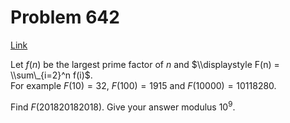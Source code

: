 # Problem 642

[Link](https://projecteuler.net/problem=642)

Let $f(n)$ be the largest prime factor of $n$ and $\\displaystyle F(n) = \\sum\_{i=2}^n f(i)$.  
For example $F(10)=32$, $F(100)=1915$ and $F(10000)=10118280$.

Find $F(201820182018)$. Give your answer modulus $10^9$.